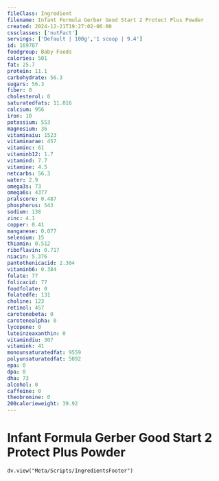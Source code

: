 ```yaml
---
fileClass: Ingredient
filename: Infant Formula Gerber Good Start 2 Protect Plus Powder
created: 2024-12-21T19:27:02-06:00
cssclasses: ['nutFact']
servings: ['Default | 100g','1 scoop | 9.4']
id: 169787
foodgroup: Baby Foods
calories: 501
fat: 25.7
protein: 11.1
carbohydrate: 56.3
sugars: 56.3
fiber: 0
cholesterol: 0
saturatedfats: 11.016
calcium: 956
iron: 10
potassium: 553
magnesium: 36
vitaminaiu: 1523
vitaminarae: 457
vitaminc: 61
vitaminb12: 1.7
vitamind: 7.7
vitamine: 4.5
netcarbs: 56.3
water: 2.9
omega3s: 73
omega6s: 4377
pralscore: 0.487
phosphorus: 543
sodium: 138
zinc: 4.1
copper: 0.41
manganese: 0.077
selenium: 15
thiamin: 0.512
riboflavin: 0.717
niacin: 5.376
pantothenicacid: 2.304
vitaminb6: 0.384
folate: 77
folicacid: 77
foodfolate: 0
folatedfe: 131
choline: 123
retinol: 457
carotenebeta: 0
carotenealpha: 0
lycopene: 0
luteinzeaxanthin: 0
vitamindiu: 307
vitamink: 41
monounsaturatedfat: 9559
polyunsaturatedfat: 5092
epa: 0
dpa: 0
dha: 73
alcohol: 0
caffeine: 0
theobromine: 0
200calorieweight: 39.92
---
```


# Infant Formula Gerber Good Start 2 Protect Plus Powder

```dataviewjs
dv.view("Meta/Scripts/IngredientsFooter")
```